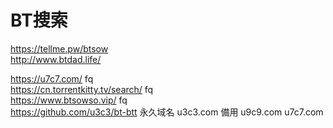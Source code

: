 # BT搜索
https://tellme.pw/btsow  
http://www.btdad.life/  


https://u7c7.com/  fq  
https://cn.torrentkitty.tv/search/  fq  
https://www.btsowso.vip/ fq  
https://github.com/u3c3/bt-btt  永久域名 u3c3.com 備用 u9c9.com u7c7.com    
